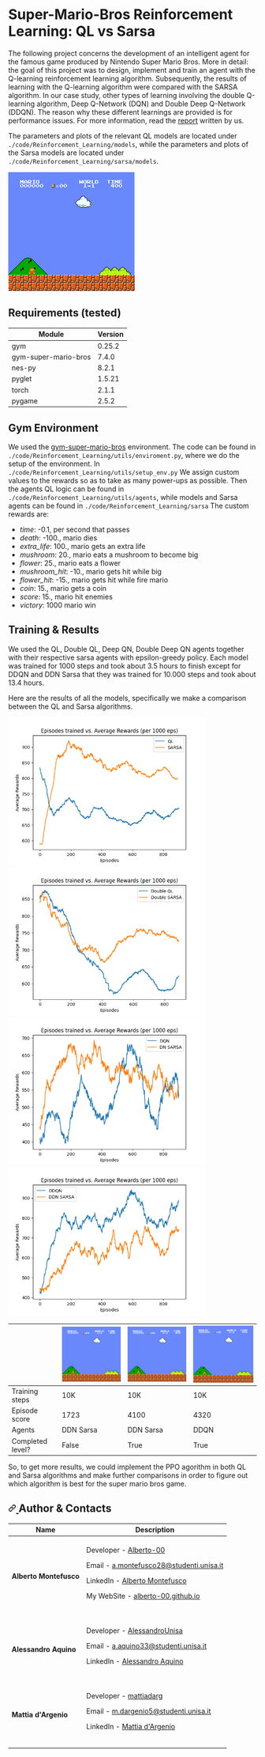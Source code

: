 # Super-Mario-Bros Reinforcement Learning: QL vs Sarsa
The following project concerns the development of an intelligent agent for the famous game produced by Nintendo Super Mario Bros. More in detail: the goal of this project was to design, implement and train   an agent with the Q-learning reinforcement learning algorithm. Subsequently, the results of learning with the Q-learning algorithm were compared with the SARSA algorithm. In our case study, other types of    learning involving the double Q-learning algorithm, Deep Q-Network (DQN) and Double Deep Q-Network (DDQN). The reason why these different learnings are provided is for performance issues. For more information, read the <a href="https://github.com/AlessandroUnisa">report</a> written by us.

The parameters and plots of the relevant QL models are located under `./code/Reinforcement_Learning/models`, while the parameters and plots of the Sarsa models are located under `./code/Reinforcement_Learning/sarsa/models`. 

![world-1-1-n_stack=4](https://github.com/Alberto-00/Super-Mario-Bros-AI/blob/main/demo/ddqn.gif)

## Requirements (tested)

| Module               | Version |
|----------------------|---------|
| gym                  | 0.25.2  |
| gym-super-mario-bros | 7.4.0   |
| nes-py               | 8.2.1   |
| pyglet               | 1.5.21  |
| torch                | 2.1.1   |
| pygame               | 2.5.2   |


## Gym Environment
We used the [gym-super-mario-bros](https://github.com/Kautenja/gym-super-mario-bros) environment. The code can be found in `./code/Reinforcement_Learning/utils/enviroment.py`, where we do the setup of the environment. In `./code/Reinforcement_Learning/utils/setup_env.py` We assign custom values to the rewards so as to take as many power-ups as possible. Then the agents QL logic can be found in `./code/Reinforcement_Learning/utils/agents`, while models and Sarsa agents can be found in `./code/Reinforcement_Learning/sarsa`
The custom rewards are:

*	<i>time</i>: -0.1,  per second that passes
* <i>death</i>: -100.,  mario dies
* <i>extra_life</i>: 100.,   mario gets an extra life
* <i>mushroom</i>: 20.,   mario eats a mushroom to become big
* <i>flower</i>: 25.,   mario eats a flower
* <i>mushroom_hit</i>: -10.,   mario gets hit while big
* <i>flower_hit</i>: -15.,   mario gets hit while fire mario
* <i>coin</i>: 15.,   mario gets a coin
* <i>score</i>: 15.,   mario hit enemies
* <i>victory</i>: 1000   mario win

## Training & Results

We used the QL, Double QL, Deep QN, Double Deep QN agents together with their respective sarsa agents with epsilon-greedy policy. Each model was trained for 1000 steps and took about 3.5 hours to finish except for DDQN and DDN Sarsa that they was trained for 10.000 steps and took about 13.4 hours.

Here are the results of all the models, specifically we make a comparison between the QL and Sarsa algorithms.

<img src="https://github.com/Alberto-00/Super-Mario-Bros-AI/blob/main/grafici/ql_vs_sarsa.png" width="400"> <img src="https://github.com/Alberto-00/Super-Mario-Bros-AI/blob/main/grafici/doubleQL_vs_doubleSarsa.png" width="400" >
<img src="https://github.com/Alberto-00/Super-Mario-Bros-AI/blob/main/grafici/dqn_vs_dnSarsa.png" width="400" > <img src="https://github.com/Alberto-00/Super-Mario-Bros-AI/blob/main/grafici/ddqn_vs_ddnSarsa.png" width="400" >





|                  |![world-1-1-n_stack=1](https://github.com/Alberto-00/Super-Mario-Bros-AI/blob/main/demo/ddn_sarsa_lose.gif)|![world-1-1-n_stack=2](https://github.com/Alberto-00/Super-Mario-Bros-AI/blob/main/demo/ddn_sarsa_victory.gif)|![world-1-1-n_stack=4](https://github.com/Alberto-00/Super-Mario-Bros-AI/blob/main/demo/ddqn.gif)|
|------------------|-------|------|------|
| Training steps   | 10K   | 10K  | 10K  |
| Episode score    | 1723  | 4100 | 4320 |
| Agents           | DDN Sarsa  | DDN Sarsa | DDQN |
| Completed level? | False | True | True |

So, to get more results, we could implement the PPO agorithm in both QL and Sarsa algorithms and make further comparisons in order to figure out which algorithm is best for the super mario bros game.

<h2 dir="auto">
  <a id="user-content-authors" class="anchor" aria-hidden="true" href="#authors">
    <svg class="octicon octicon-link" viewBox="0 0 16 16" version="1.1" width="16" height="16" aria-hidden="true"><path fill-rule="evenodd" d="M7.775 3.275a.75.75 0 001.06 1.06l1.25-1.25a2 2 0 112.83 2.83l-2.5 2.5a2 2 0 01-2.83 0 .75.75 0 00-1.06 1.06 3.5 3.5 0 004.95 0l2.5-2.5a3.5 3.5 0 00-4.95-4.95l-1.25 1.25zm-4.69 9.64a2 2 0 010-2.83l2.5-2.5a2 2 0 012.83 0 .75.75 0 001.06-1.06 3.5 3.5 0 00-4.95 0l-2.5 2.5a3.5 3.5 0 004.95 4.95l1.25-1.25a.75.75 0 00-1.06-1.06l-1.25 1.25a2 2 0 01-2.83 0z">
      </path>
    </svg>
  </a>
  Author & Contacts
</h2>


| Name | Description |
| --- | --- |
| <p dir="auto"><strong>Alberto Montefusco</strong> |<br>Developer - <a href="https://github.com/Alberto-00">Alberto-00</a></p><p dir="auto">Email - <a href="mailto:a.montefusco28@studenti.unisa.it">a.montefusco28@studenti.unisa.it</a></p><p dir="auto">LinkedIn - <a href="https://www.linkedin.com/in/alberto-montefusco">Alberto Montefusco</a></p><p dir="auto">My WebSite - <a href="https://alberto-00.github.io/">alberto-00.github.io</a></p><br>|
| <p dir="auto"><strong>Alessandro Aquino</strong> |<br>Developer   - <a href="https://github.com/AlessandroUnisa">AlessandroUnisa</a></p><p dir="auto">Email - <a href="mailto:a.aquino33@studenti.unisa.it">a.aquino33@studenti.unisa.it</a></p><p dir="auto">LinkedIn - <a href="https://www.linkedin.com/in/alessandro-aquino-62b74218a/">Alessandro Aquino</a></p><br>|
| <p dir="auto"><strong>Mattia d'Argenio</strong> |<br>Developer   - <a href="https://github.com/mattiadarg">mattiadarg</a></p><p dir="auto">Email - <a href="mailto:m.dargenio5@studenti.unisa.it">m.dargenio5@studenti.unisa.it</a></p><p dir="auto">LinkedIn - <a href="https://www.linkedin.com/in/mattia-d-argenio-a57849255/)https://www.linkedin.com/in/mattia-d-argenio-a57849255/">Mattia d'Argenio</a></p><br>|
